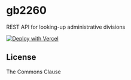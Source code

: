# gb2260

REST API for looking-up administrative divisions

[![Deploy with Vercel](https://shields.io/badge/Vercel-Deploy_with_Vercel-lavender?logo=Vercel&style=social)](https://vercel.com/new/git/external?repository-url=https%3A%2F%2Fgithub.com%2Fvercel-app%2Fgb2260)

## License

The Commons Clause
